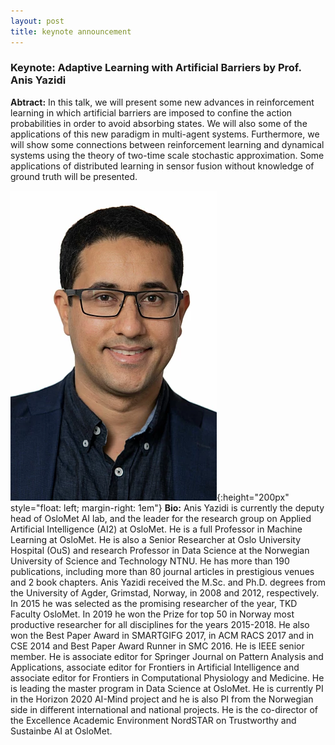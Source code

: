 ```yaml
---
layout: post
title: keynote announcement
---
```


### Keynote: Adaptive Learning with Artificial Barriers by Prof. Anis Yazidi

**Abtract:**  In this talk, we will present some new advances in reinforcement learning in which artificial barriers are imposed to confine the action probabilities in order to avoid absorbing states. We will also some of the applications of this new paradigm in multi-agent systems. Furthermore, we will show some connections between reinforcement learning and dynamical systems using the theory of two-time scale stochastic approximation. Some applications of distributed learning in sensor fusion without knowledge of ground truth will be presented. 

![Anis](/public/post/keynote1.png){:height="200px" style="float: left; margin-right: 1em"} **Bio:**   Anis Yazidi is currently the deputy head of OsloMet AI lab, and the leader for the research group on Applied Artificial Intelligence (AI2) at OsloMet. He is a full Professor in Machine Learning at OsloMet. He is also a Senior Researcher at Oslo University Hospital (OuS) and research Professor in Data Science at the Norwegian University of Science and Technology NTNU. He has more than 190 publications, including more than 80 journal articles in prestigious venues and 2 book chapters. Anis Yazidi received the M.Sc. and Ph.D. degrees from the University of Agder, Grimstad, Norway, in 2008 and 2012, respectively.  In 2015 he was selected as the promising researcher of the year, TKD Faculty OsloMet. In 2019 he won the Prize for top 50 in Norway most productive researcher for all disciplines for the years 2015-2018. He also won the Best Paper Award  in SMARTGIFG 2017, in ACM RACS 2017 and in CSE 2014 and Best Paper Award Runner in SMC 2016. He is IEEE senior member. He is associate editor for Springer Journal on Pattern Analysis and Applications, associate editor for Frontiers in Artificial Intelligence and associate editor for Frontiers in Computational Physiology and Medicine. He is leading the master program in Data Science at OsloMet. He  is currently PI in the Horizon 2020 AI-Mind project and he is also PI from the Norwegian side in different international and national projects. He is the co-director of the Excellence Academic Environment NordSTAR on Trustworthy and Sustainbe AI at OsloMet. 
